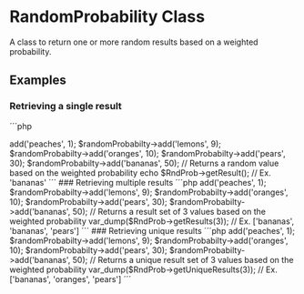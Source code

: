 # RandomProbability Class

A class to return one or more random results based on a weighted probability.

## Examples

### Retrieving a single result

´´´php
<?php
require('vendor/autoload.php');

$randomProbabilty = new \RandomProbabilty\RandomProbabilty();

$randomProbabilty->add('peaches', 1);
$randomProbabilty->add('lemons', 9);
$randomProbabilty->add('oranges', 10);
$randomProbabilty->add('pears', 30);
$randomProbabilty->add('bananas', 50);

// Returns a random value based on the weighted probability
echo $RndProb->getResult(); // Ex. 'bananas'
´´´

### Retrieving multiple results

´´´php
<?php
require('vendor/autoload.php');

$randomProbabilty = new \RandomProbabilty\RandomProbabilty();

$randomProbabilty->add('peaches', 1);
$randomProbabilty->add('lemons', 9);
$randomProbabilty->add('oranges', 10);
$randomProbabilty->add('pears', 30);
$randomProbabilty->add('bananas', 50);

// Returns a result set of 3 values based on the weighted probability
var_dump($RndProb->getResults(3)); // Ex. ['bananas', 'bananas', 'pears']
´´´

### Retrieving unique results

´´´php
<?php
require('vendor/autoload.php');

$randomProbabilty = new \RandomProbabilty\RandomProbabilty();

$randomProbabilty->add('peaches', 1);
$randomProbabilty->add('lemons', 9);
$randomProbabilty->add('oranges', 10);
$randomProbabilty->add('pears', 30);
$randomProbabilty->add('bananas', 50);

// Returns a unique result set of 3 values based on the weighted probability
var_dump($RndProb->getUniqueResults(3)); // Ex. ['bananas', 'oranges', 'pears']
´´´